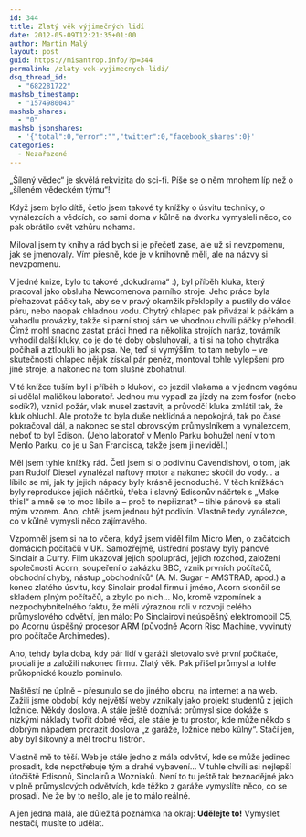 ```yaml
---
id: 344
title: Zlatý věk výjimečných lidí
date: 2012-05-09T12:21:35+01:00
author: Martin Malý
layout: post
guid: https://misantrop.info/?p=344
permalink: /zlaty-vek-vyjimecnych-lidi/
dsq_thread_id:
  - "682281722"
mashsb_timestamp:
  - "1574980043"
mashsb_shares:
  - "0"
mashsb_jsonshares:
  - '{"total":0,"error":"","twitter":0,"facebook_shares":0}'
categories:
  - Nezařazené
---
```

&#8222;Šílený vědec&#8220; je skvělá rekvizita do sci-fi. Píše se o něm mnohem líp než o &#8222;šíleném vědeckém týmu&#8220;!

<!--more-->

Když jsem bylo dítě, četlo jsem takové ty knížky o úsvitu techniky, o vynálezcích a vědcích, co sami doma v kůlně na dvorku vymysleli něco, co pak obrátilo svět vzhůru nohama.

Miloval jsem ty knihy a rád bych si je přečetl zase, ale už si nevzpomenu, jak se jmenovaly. Vím přesně, kde je v knihovně měli, ale na názvy si nevzpomenu.

V jedné knize, bylo to takové &#8222;dokudrama&#8220; :), byl příběh kluka, který pracoval jako obsluha Newcomenova parního stroje. Jeho práce byla přehazovat páčky tak, aby se v pravý okamžik překlopily a pustily do válce páru, nebo naopak chladnou vodu. Chytrý chlapec pak přivázal k páčkám a vahadlu provázky, takže si parní stroj sám ve vhodnou chvíli páčky přehodil. Čímž mohl snadno zastat práci hned na několika strojích naráz, továrník vyhodil další kluky, co je do té doby obsluhovali, a ti si na toho chytráka počíhali a ztloukli ho jak psa. Ne, teď si vymýšlím, to tam nebylo &#8211; ve skutečnosti chlapec nějak získal pár peněz, montoval tohle vylepšení pro jiné stroje, a nakonec na tom slušně zbohatnul.

V té knížce tuším byl i příběh o klukovi, co jezdil vlakama a v jednom vagónu si udělal maličkou laboratoř. Jednou mu vypadl za jízdy na zem fosfor (nebo sodík?), vznikl požár, vlak musel zastavit, a průvodčí kluka zmlátil tak, že kluk ohluchl. Ale protože to byla duše neklidná a nepokojná, tak po čase pokračoval dál, a nakonec se stal obrovským průmyslníkem a vynálezcem, neboť to byl Edison. (Jeho laboratoř v Menlo Parku bohužel není v tom Menlo Parku, co je u San Francisca, takže jsem ji neviděl.)

Měl jsem tyhle knížky rád. Četl jsem si o podivínu Cavendishovi, o tom, jak pan Rudolf Diesel vynalézal naftový motor a nakonec skočil do vody&#8230; a líbilo se mi, jak ty jejich nápady byly krásně jednoduché. V těch knížkách byly reprodukce jejich náčrtků, třeba i slavný Edisonův náčrtek s &#8222;Make this!&#8220; a mně se to moc líbilo a &#8211; proč to nepřiznat? &#8211; tihle pánové se stali mým vzorem. Ano, chtěl jsem jednou být podivín. Vlastně tedy vynálezce, co v kůlně vymyslí něco zajímavého.

Vzpomněl jsem si na to včera, když jsem viděl film Micro Men, o začátcích domácích počítačů v UK. Samozřejmě, ústřední postavy byly pánové Sinclair a Curry. Film ukazoval jejich spolupráci, jejich rozchod, založení společnosti Acorn, soupeření o zakázku BBC, vznik prvních počítačů, obchodní chyby, nástup &#8222;obchodníků&#8220; (A. M. Sugar &#8211; AMSTRAD, apod.) a konec zlatého úsvitu, kdy Sinclair prodal firmu i jméno, Acorn skončil se skladem plným počítačů, a zbylo po nich&#8230; No, kromě vzpomínek a nezpochybnitelného faktu, že měli výraznou roli v rozvoji celého průmyslového odvětví, jen málo: Po Sinclairovi neúspěšný elektromobil C5, po Acornu úspěšný procesor ARM (původně Acorn Risc Machine, vyvinutý pro počítače Archimedes).

Ano, tehdy byla doba, kdy pár lidí v garáži sletovalo své první počítače, prodali je a založili nakonec firmu. Zlatý věk. Pak přišel průmysl a tohle průkopnické kouzlo pominulo.

Naštěstí ne úplně &#8211; přesunulo se do jiného oboru, na internet a na web. Zažili jsme období, kdy největší weby vznikaly jako projekt studentů z jejich ložnice. Někdy doslova. A stále ještě doznívá: průmysl sice dokáže s nízkými náklady tvořit dobré věci, ale stále je tu prostor, kde může někdo s dobrým nápadem prorazit doslova &#8222;z garáže, ložnice nebo kůlny&#8220;. Stačí jen, aby byl šikovný a měl trochu fištrón.

Vlastně mě to těší. Web je stále jedno z mála odvětví, kde se může jedinec prosadit, kde nepotřebuje tým a drahé vybavení&#8230; V tuhle chvíli asi nejlepší útočiště Edisonů, Sinclairů a Wozniaků. Není to tu ještě tak beznadějné jako v plně průmyslových odvětvích, kde těžko z garáže vymyslíte něco, co se prosadí. Ne že by to nešlo, ale je to málo reálné.

A jen jedna malá, ale důležitá poznámka na okraj: **Udělejte to!** Vymyslet nestačí, musíte to udělat.